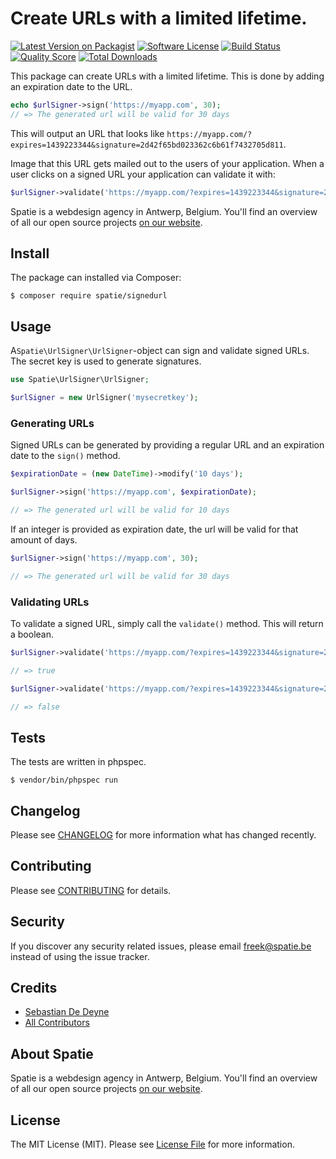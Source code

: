 # Create URLs with a limited lifetime.

[![Latest Version on Packagist](https://img.shields.io/packagist/v/spatie/signedurl.svg?style=flat-square)](https://packagist.org/packages/spatie/signedurl)
[![Software License](https://img.shields.io/badge/license-MIT-brightgreen.svg?style=flat-square)](LICENSE.md)
[![Build Status](https://img.shields.io/travis/spatie/signedurl/master.svg?style=flat-square)](https://travis-ci.org/spatie/signedurl)
[![Quality Score](https://img.shields.io/scrutinizer/g/spatie/signedurl.svg?style=flat-square)](https://scrutinizer-ci.com/g/spatie/signedurl)
[![Total Downloads](https://img.shields.io/packagist/dt/spatie/signedurl.svg?style=flat-square)](https://packagist.org/packages/spatie/signedurl)

This package can create URLs with a limited lifetime. This is done by adding an expiration date
to the URL.

```php
echo $urlSigner->sign('https://myapp.com', 30);
// => The generated url will be valid for 30 days
```
This will output an URL that looks like `https://myapp.com/?expires=1439223344&signature=2d42f65bd023362c6b61f7432705d811`.

Image that this URL gets mailed out to the users of your application. When a user clicks on a signed URL
your application can validate it with:
```php
$urlSigner->validate('https://myapp.com/?expires=1439223344&signature=2d42f65bd023362c6b61f7432705d811');
```

Spatie is a webdesign agency in Antwerp, Belgium. You'll find an overview of all
our open source projects [on our website](https://spatie.be/opensource).


## Install

The package can installed via Composer:
```
$ composer require spatie/signedurl
```

## Usage

A`Spatie\UrlSigner\UrlSigner`-object can sign and validate signed URLs. The secret key is used to
generate signatures.

```php
use Spatie\UrlSigner\UrlSigner;

$urlSigner = new UrlSigner('mysecretkey');
```

### Generating URLs

Signed URLs can be generated by providing a regular URL and an expiration date to the `sign()` method.

```php
$expirationDate = (new DateTime)->modify('10 days');

$urlSigner->sign('https://myapp.com', $expirationDate);

// => The generated url will be valid for 10 days
```

If an integer is provided as expiration date, the url will be valid for that amount of days.

```php
$urlSigner->sign('https://myapp.com', 30);

// => The generated url will be valid for 30 days
```

### Validating URLs

To validate a signed URL, simply call the `validate()` method. This will return a boolean.

```php
$urlSigner->validate('https://myapp.com/?expires=1439223344&signature=2d42f65bd023362c6b61f7432705d811');

// => true

$urlSigner->validate('https://myapp.com/?expires=1439223344&signature=2d42f65bd0-INVALID-23362c6b61f7432705d811');

// => false
```

## Tests

The tests are written in phpspec.

```
$ vendor/bin/phpspec run
```

## Changelog

Please see [CHANGELOG](CHANGELOG.md) for more information what has changed recently.

## Contributing

Please see [CONTRIBUTING](CONTRIBUTING.md) for details.

## Security

If you discover any security related issues, please email freek@spatie.be instead of using the issue tracker.

## Credits

- [Sebastian De Deyne](https://github.com/sebastiandedeyne)
- [All Contributors](../../contributors)

## About Spatie
Spatie is a webdesign agency in Antwerp, Belgium. You'll find an overview of all our open source projects [on our website](https://spatie.be/opensource).

## License

The MIT License (MIT). Please see [License File](LICENSE.md) for more information.
